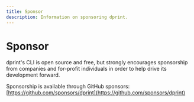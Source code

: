 ```yaml
---
title: Sponsor
description: Information on sponsoring dprint.
---
```


# Sponsor

dprint's CLI is open source and free, but strongly encourages sponsorship from companies and for-profit individuals in order to help drive its development forward.

Sponsorship is available through GitHub sponsors: [https://github.com/sponsors/dprint](https://github.com/sponsors/dprint)
